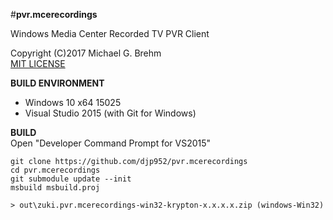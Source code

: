 #__pvr.mcerecordings__  
   
Windows Media Center Recorded TV PVR Client
   
Copyright (C)2017 Michael G. Brehm    
[MIT LICENSE](https://opensource.org/licenses/MIT)   
   
**BUILD ENVIRONMENT**  
* Windows 10 x64 15025   
* Visual Studio 2015 (with Git for Windows)   
   
**BUILD**   
Open "Developer Command Prompt for VS2015"   
```
git clone https://github.com/djp952/pvr.mcerecordings
cd pvr.mcerecordings
git submodule update --init
msbuild msbuild.proj

> out\zuki.pvr.mcerecordings-win32-krypton-x.x.x.x.zip (windows-Win32)
```
